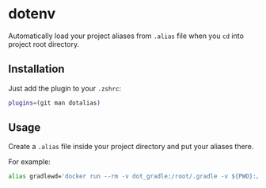 # dotenv

Automatically load your project aliases from `.alias` file when you `cd` into project root directory.

## Installation

Just add the plugin to your `.zshrc`:

```sh
plugins=(git man dotalias)
```

## Usage

Create a `.alias` file inside your project directory and put your aliases there.

For example:
```sh
alias gradlewd='docker run --rm -v dot_gradle:/root/.gradle -v ${PWD}:/project --workdir=/project openjdk:8-jdk ./gradlew ${@}'
```
